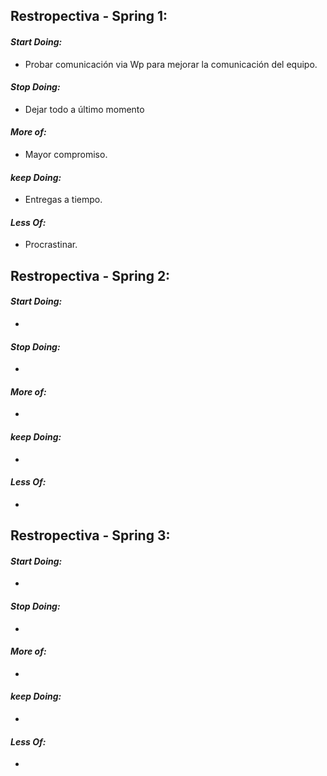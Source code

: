 ## Restropectiva - Spring 1: 

#### ***Start Doing:***
* Probar comunicación via Wp para mejorar la comunicación del equipo.

#### ***Stop Doing:***
* Dejar todo a último momento 

#### ***More of:*** 
* Mayor compromiso.

#### ***keep Doing:***
* Entregas a tiempo.

#### ***Less Of:***
* Procrastinar.

## Restropectiva - Spring 2: 

#### ***Start Doing:***
* 

#### ***Stop Doing:***
* 

#### ***More of:*** 
* 

#### ***keep Doing:***
* 

#### ***Less Of:***
* 

## Restropectiva - Spring 3: 

#### ***Start Doing:***
* 

#### ***Stop Doing:***
* 

#### ***More of:*** 
* 

#### ***keep Doing:***
* 

#### ***Less Of:***
* 
